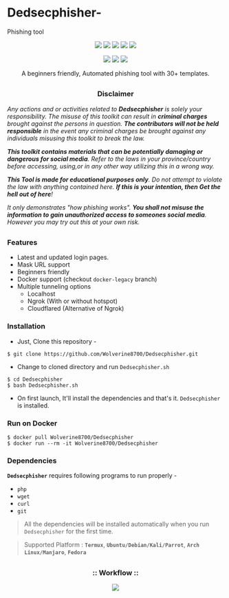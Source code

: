 # Dedsecphisher-
Phishing tool 

<p align="center">
  <img src="https://img.shields.io/badge/Version-1.0-green?style=for-the-badge">
  <img src="https://img.shields.io/github/license/Wolverine8700/Dedsecphisher?style=for-the-badge">
  <img src="https://img.shields.io/github/stars/Wolverine8700/Dedsecphisher?style=for-the-badge">
  <img src="https://img.shields.io/github/issues/Wolverine8700/Dedsecphisher?color=red&style=for-the-badge">
  <img src="https://img.shields.io/github/forks/Wolverine8700/Dedsecphisher?color=teal&style=for-the-badge">
</p>

<p align="center">
  <img src="https://img.shields.io/badge/Author-Raj-Barot-cyan?style=flat-square">
  <img src="https://img.shields.io/badge/Open%20Source-Yes-cyan?style=flat-square">
  <img src="https://img.shields.io/badge/Written%20In-Bash-cyan?style=flat-square">
</p>

<p align="center">A beginners friendly, Automated phishing tool with 30+ templates.</p>

##

<h3><p align="center">Disclaimer</p></h3>

<i>Any actions and or activities related to <b>Dedsecphisher</b> is solely your responsibility. The misuse of this toolkit can result in <b>criminal charges</b> brought against the persons in question. <b>The contributors will not be held responsible</b> in the event any criminal charges be brought against any individuals misusing this toolkit to break the law.

<b>This toolkit contains materials that can be potentially damaging or dangerous for social media</b>. Refer to the laws in your province/country before accessing, using,or in any other way utilizing this in a wrong way.

<b>This Tool is made for educational purposes only</b>. Do not attempt to violate the law with anything contained here. <b>If this is your intention, then Get the hell out of here</b>!

It only demonstrates "how phishing works". <b>You shall not misuse the information to gain unauthorized access to someones social media</b>. However you may try out this at your own risk.</i>

##

### Features

- Latest and updated login pages.
- Mask URL support 
- Beginners friendly
- Docker support (checkout `docker-legacy` branch)
- Multiple tunneling options
  - Localhost
  - Ngrok (With or without hotspot)
  - Cloudflared (Alternative of Ngrok)


### Installation

- Just, Clone this repository -
```
$ git clone https://github.com/Wolverine8700/Dedsecphisher.git
```

- Change to cloned directory and run `Dedsecphisher.sh` 
```
$ cd Dedsecphisher
$ bash Dedsecphisher.sh
```

- On first launch, It'll install the dependencies and that's it. `Dedsecphisher` is installed.

### Run on Docker
```
$ docker pull Wolverine8700/Dedsecphisher 
$ docker run --rm -it Wolverine8700/Dedsecphisher 
```

### Dependencies

**`Dedsecphisher`** requires following programs to run properly - 
- `php`
- `wget`
- `curl`
- `git`

> All the dependencies will be installed automatically when you run `Dedsecphisher` for the first time.

> Supported Platform : **`Termux`**, **`Ubuntu/Debian/Kali/Parrot`**, **`Arch Linux/Manjaro`**, **`Fedora`**

##

<h3 align="center">
:: Workflow ::
</h3>
<p align="center">
<img src=".imgs/wf.gif"/>
</p>


